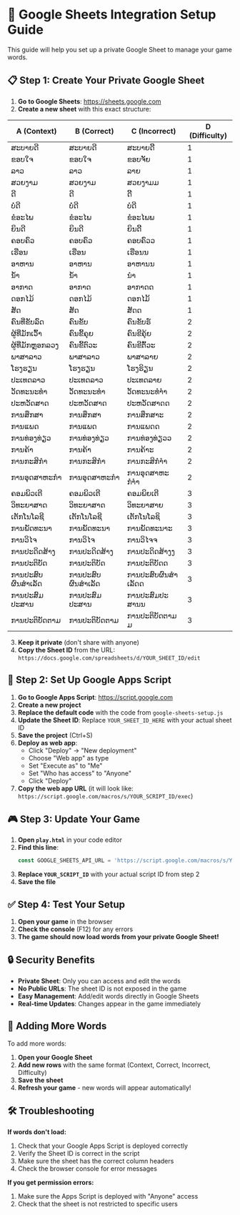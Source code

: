 # 🔗 Google Sheets Integration Setup Guide

This guide will help you set up a private Google Sheet to manage your game words.

## 📋 Step 1: Create Your Private Google Sheet

1. **Go to Google Sheets**: https://sheets.google.com
2. **Create a new sheet** with this exact structure:

| A (Context) | B (Correct) | C (Incorrect) | D (Difficulty) |
|-------------|-------------|---------------|----------------|
| ສະບາຍດີ | ສະບາຍດີ | ສະບາຍດີີ | 1 |
| ຂອບໃຈ | ຂອບໃຈ | ຂອບຈັຍ | 1 |
| ລາວ | ລາວ | ລາຍ | 1 |
| ສວຍງາມ | ສວຍງາມ | ສວຍງາມມ | 1 |
| ດີ | ດີ | ດີີ | 1 |
| ບໍ່ດີ | ບໍ່ດີ | ບໍດີ | 1 |
| ຂໍອະໄພ | ຂໍອະໄພ | ຂໍອະໄພພ | 1 |
| ຍິນດີ | ຍິນດີ | ຍິນດີີ | 1 |
| ຄອບຄົວ | ຄອບຄົວ | ຄອບຄົວວ | 1 |
| ເຮືອນ | ເຮືອນ | ເຮືອນນ | 1 |
| ອາຫານ | ອາຫານ | ອາຫານນ | 1 |
| ນ້ຳ | ນ້ຳ | ນຳ | 1 |
| ອາກາດ | ອາກາດ | ອາກາດດ | 1 |
| ດອກໄມ້ | ດອກໄມ້ | ດອກໄມ້້ | 1 |
| ສັດ | ສັດ | ສັດດ | 1 |
| ຄົນທີ່ຂັບລົດ | ຄົນຂັບ | ຄົນຂັບຣ໌ | 2 |
| ຜູ້ທີ່ມັກເວົ້າ | ຄົນຂີ້ຄຸຍ | ຄົນຂີຄຸ້ຍ | 2 |
| ຜູ້ທີ່ມັກຫຼອກລວງ | ຄົນຂີ້ຕົວະ | ຄົນຂີຕົ້ວະ | 2 |
| ພາສາລາວ | ພາສາລາວ | ພາສາລາຍ | 2 |
| ໂຮງຮຽນ | ໂຮງຮຽນ | ໂຮງຮິຽນ | 2 |
| ປະເທດລາວ | ປະເທດລາວ | ປະເທດລາຍ | 2 |
| ວັດທະນະທຳ | ວັດທະນະທຳ | ວັດທະນະທຳຳ | 2 |
| ປະຫວັດສາດ | ປະຫວັດສາດ | ປະຫວັດສາດດ | 2 |
| ການສຶກສາ | ການສຶກສາ | ການສຶກສາະ | 2 |
| ການແພດ | ການແພດ | ການແພດດ | 2 |
| ການທ່ອງທ່ຽວ | ການທ່ອງທ່ຽວ | ການທ່ອງທ່ຽວວ | 2 |
| ການຄ້າ | ການຄ້າ | ການຄ້າະ | 2 |
| ການກະສິກຳ | ການກະສິກຳ | ການກະສິກຳຳ | 2 |
| ການອຸດສາຫະກຳ | ການອຸດສາຫະກຳ | ການອຸດສາຫະກຳຳ | 2 |
| ຄອມພິວເຕີ | ຄອມພິວເຕີ | ຄອມພິຍເຕີ | 3 |
| ວິທະຍາສາດ | ວິທະຍາສາດ | ວິທະຍາສາຍ | 3 |
| ເຕັກໂນໂລຊີ | ເຕັກໂນໂລຊີ | ເຕັກໂນໂລຊິ | 3 |
| ການພັດທະນາ | ການພັດທະນາ | ການພັດທະນາະ | 3 |
| ການວິໄຈ | ການວິໄຈ | ການວິໄຈຈ | 3 |
| ການປະດິດສ້າງ | ການປະດິດສ້າງ | ການປະດິດສ້າງງ | 3 |
| ການປະຕິບັດ | ການປະຕິບັດ | ການປະຕິບັດດ | 3 |
| ການປະສົບຜົນສຳເລັດ | ການປະສົບຜົນສຳເລັດ | ການປະສົບຜົນສຳເລັດດ | 3 |
| ການປະສົມປະສານ | ການປະສົມປະສານ | ການປະສົມປະສານນ | 3 |
| ການປະຕິບັດຕາມ | ການປະຕິບັດຕາມ | ການປະຕິບັດຕາມມ | 3 |

3. **Keep it private** (don't share with anyone)
4. **Copy the Sheet ID** from the URL: `https://docs.google.com/spreadsheets/d/YOUR_SHEET_ID/edit`

## 🔧 Step 2: Set Up Google Apps Script

1. **Go to Google Apps Script**: https://script.google.com
2. **Create a new project**
3. **Replace the default code** with the code from `google-sheets-setup.js`
4. **Update the Sheet ID**: Replace `YOUR_SHEET_ID_HERE` with your actual sheet ID
5. **Save the project** (Ctrl+S)
6. **Deploy as web app**:
   - Click "Deploy" → "New deployment"
   - Choose "Web app" as type
   - Set "Execute as" to "Me"
   - Set "Who has access" to "Anyone"
   - Click "Deploy"
7. **Copy the web app URL** (it will look like: `https://script.google.com/macros/s/YOUR_SCRIPT_ID/exec`)

## 🎮 Step 3: Update Your Game

1. **Open `play.html`** in your code editor
2. **Find this line**:
   ```javascript
   const GOOGLE_SHEETS_API_URL = 'https://script.google.com/macros/s/YOUR_SCRIPT_ID/exec';
   ```
3. **Replace `YOUR_SCRIPT_ID`** with your actual script ID from step 2
4. **Save the file**

## ✅ Step 4: Test Your Setup

1. **Open your game** in the browser
2. **Check the console** (F12) for any errors
3. **The game should now load words from your private Google Sheet!**

## 🔒 Security Benefits

- **Private Sheet**: Only you can access and edit the words
- **No Public URLs**: The sheet ID is not exposed in the game
- **Easy Management**: Add/edit words directly in Google Sheets
- **Real-time Updates**: Changes appear in the game immediately

## 📝 Adding More Words

To add more words:
1. **Open your Google Sheet**
2. **Add new rows** with the same format (Context, Correct, Incorrect, Difficulty)
3. **Save the sheet**
4. **Refresh your game** - new words will appear automatically!

## 🛠️ Troubleshooting

**If words don't load:**
1. Check that your Google Apps Script is deployed correctly
2. Verify the Sheet ID is correct in the script
3. Make sure the sheet has the correct column headers
4. Check the browser console for error messages

**If you get permission errors:**
1. Make sure the Apps Script is deployed with "Anyone" access
2. Check that the sheet is not restricted to specific users